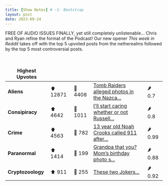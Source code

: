 ```yaml
---
title: [Show Notes] # -1: Bootstrap
layout: post
date: 2023-09-24
---
```

FREE OF AUDIO ISSUES FINALLY, yet still completely unlistenable... Chris and Ryan refine the format of the Podcast!  Our new opener *This week in Reddit* takes off with the top 5 upvoted posts from the netherealms followed by the top 5 most controversial posts.
<style> td, th { border: none!important;} </style> <br>

| **Highest Upvotes**              |               |               |               |               |
| --- | --- | --- | --- | --- |
|**Aliens** | ⬆ 12871 | 💬 4408 |  [Tomb Raiders alleged photos in the Nazca...](/r/aliens/comments/16o1b4n/tomb_raiders_alleged_photos_in_the_nazca_caves/)| 🌶️ 0.7|
|**Consipiracy** | ⬆ 4642 | 💬 1011 |  [I'll start caring whether or not Russell...](/r/conspiracy/comments/16mn1oc/ill_start_caring_whether_or_not_russell_brand_had/)| 🌶️ 0.8|
|**Crime** | ⬆ 4563 | 💬 782 |  [13 year old Noah Crooks called 911 after...](/r/MorbidReality/comments/16l2wbo/13_year_old_noah_crooks_called_911_after_killing/)| 🌶️ 0.99|
|**Paranormal** | ⬆ 1414 | 💬 199 |  [Grandpa that you? Mom’s birthday photo s...](/r/Ghosts/comments/16n2n6s/grandpa_that_you_moms_birthday_photo_shows_my/)| 🌶️ 0.88|
|**Cryptozoology** | ⬆ 911 | 💬 255 |  [These two Jokers...](/r/bigfoot/comments/16ogv7l/these_two_jokers/)| 🌶️ 0.92|
